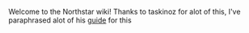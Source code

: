 Welcome to the Northstar wiki!
Thanks to taskinoz for alot of this, I've paraphrased alot of his [guide](https://gist.github.com/taskinoz/d68fdbc1ec0590d8fe61a85edbb9c44e) for this
